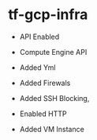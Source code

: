 # tf-gcp-infra

- API Enabled

- Compute Engine API

- Added Yml

- Added Firewals

- Added SSH Blocking,

-  Enabled HTTP

-  Added VM Instance



